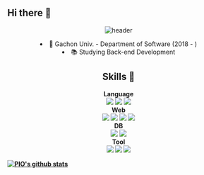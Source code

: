 ## Hi there 👋

<div align='center'>

![header](https://capsule-render.vercel.app/api?type=waving&color=auto&height=165&section=header&text=JiSung%20Pyo&fontSize=80&fontAlign=60) 
<li>🏫 Gachon Univ. - Department of Software (2018 - )</li>
<li>📚 Studying Back-end Development</li>

## Skills 💪

<p>
<b>Language</b></br>
<img src="https://img.shields.io/badge/C-A8B9CC?style=flat-square&logo=C&logoColor=white"/>
<img src="https://img.shields.io/badge/Arduino-00979D?style=flat-square&logo=Arduino&logoColor=white"/>
<img src="https://img.shields.io/badge/Java-007396?style=flat-square&logo=Java&logoColor=white"/></br>
<b>Web</<b></br>
<img src="https://img.shields.io/badge/HTML5-E34F26?style=flat-square&logo=HTML5&logoColor=white"/>
<img src="https://img.shields.io/badge/CSS3-1572B6?style=flat-square&logo=CSS3&logoColor=white"/>
<img src="https://img.shields.io/badge/JavaScript-F7DF1E?style=flat-square&logo=JavaScript&logoColor=white"/>
<img src="https://img.shields.io/badge/Node.js-339933?style=flat-square&logo=Node.js&logoColor=white"/></br>
<b>DB</b></br>
<img src="https://img.shields.io/badge/MySQL-4479A1?style=flat-square&logo=MySQL&logoColor=white"/>
<img src="https://img.shields.io/badge/MongoDB-47A248?style=flat-square&logo=MongoDB&logoColor=white"/></br>
<b>Tool</b></br> 
<img src="https://img.shields.io/badge/JetBrains-000000?style=flat-square&logo=JetBrains&logoColor=white"/>
<img src="https://img.shields.io/badge/IntelliJ IDEA-FF9900?style=flat-square&logo=IntelliJ IDEA&logoColor=white"/>
<img src="https://img.shields.io/badge/DataGrip-0ABF53?style=flat-square&logo=DataGrip&logoColor=white"/>
</p>
</div>

  
<!--![PIO's github stats](https://github-readme-stats.vercel.app/api?username=pjs990301&show_icons=true&width=500)-->
[![PIO's github stats](https://github-readme-stats.vercel.app/api/top-langs/?username=pjs990301&show_icons=true&hide_border=true&title_color=004386&icon_color=004386&layout=compact)](https://github.com/pjs990301)

 
<!--
**pjs990301/pjs990301** is a ✨ _special_ ✨ repository because its `README.md` (this file) appears on your GitHub profile.

Here are some ideas to get you started:

- 🔭 I’m currently working on ...
- 🌱 I’m currently learning ...
- 👯 I’m looking to collaborate on ...
- 🤔 I’m looking for help with ...
- 💬 Ask me about ...
- 📫 How to reach me: ...
- 😄 Pronouns: ...
- ⚡ Fun fact: ...
-->

